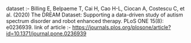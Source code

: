 dataset :- Billing E, Belpaeme T, Cai H, Cao H-L, Ciocan A, Costescu C, et al. (2020) The DREAM Dataset: Supporting a data-driven study of autism spectrum disorder and robot enhanced therapy. PLoS ONE 15(8): e0236939.
link of article :- https://journals.plos.org/plosone/article?id=10.1371/journal.pone.0236939
